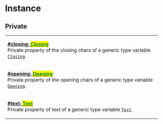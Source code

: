 # Instance

## Private

|                                                                                                                                                                                                                                                                                             |
| ------------------------------------------------------------------------------------------------------------------------------------------------------------------------------------------------------------------------------------------------------------------------------------------- |
| <p><strong></strong><a href="closing.md"><strong>#closing: </strong><mark style="color:green;"><strong>Closing</strong></mark></a><br>Private property of the closing chars of a generic type variable <a href="../../generic-type-variables.md#wrap-closing"><code>Closing</code></a>.</p> |
| <p><strong></strong><a href="opening.md"><strong>#opening: </strong><mark style="color:green;"><strong>Opening</strong></mark></a><br>Private property of the opening chars of a generic type variable <a href="../../generic-type-variables.md#wrap-opening"><code>Opening</code></a>.</p> |
| <p><a href="text.md"><strong>#text: </strong><mark style="color:green;"><strong>Text</strong></mark></a><br>Private property of text of a generic type variable <a href="../../generic-type-variables.md#wrap-less-than...-text-...greater-than"><code>Text</code></a>.</p>                 |

